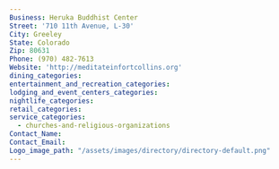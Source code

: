 ```yaml
---
Business: Heruka Buddhist Center
Street: '710 11th Avenue, L-30'
City: Greeley
State: Colorado
Zip: 80631
Phone: (970) 482-7613
Website: 'http://meditateinfortcollins.org'
dining_categories:
entertainment_and_recreation_categories:
lodging_and_event_centers_categories:
nightlife_categories:
retail_categories:
service_categories:
  - churches-and-religious-organizations
Contact_Name:
Contact_Email:
Logo_image_path: "/assets/images/directory/directory-default.png"
---
```




